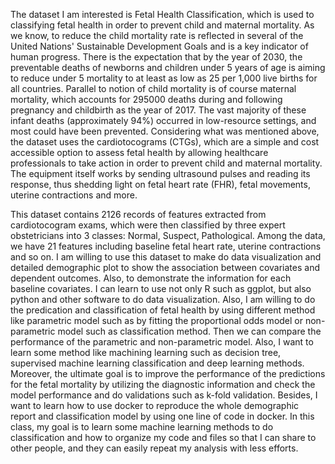 The dataset I am interested is Fetal Health Classification, which is used to classifying fetal health in order to prevent child and maternal mortality. As we know, to reduce the child mortality rate is reflected in several of the United Nations' Sustainable Development Goals and is a key indicator of human progress. There is the expectation that by the year of 2030, the preventable deaths of newborns and children under 5 years of age is aiming to reduce under 5 mortality to at least as low as 25 per 1,000 live births for all countries. Parallel to notion of child mortality is of course maternal mortality, which accounts for 295000 deaths during and following pregnancy and childbirth as the year of 2017. The vast majority of these infant deaths (approximately 94%) occurred in low-resource settings, and most could have been prevented. Considering what was mentioned above, the dataset uses the cardiotocograms (CTGs), which are a simple and cost accessible option to assess fetal health by allowing healthcare professionals to take action in order to prevent child and maternal mortality. The equipment itself works by sending ultrasound pulses and reading its response, thus shedding light on fetal heart rate (FHR), fetal movements, uterine contractions and more.

This dataset contains 2126 records of features extracted from cardiotocogram exams, which were then classified by three expert obstetricians into 3 classes: Normal, Suspect, Pathological. Among the data, we have 21 features including baseline fetal heart rate, uterine contractions and so on. I am willing to use this dataset to make do data visualization and detailed demographic plot to show the association between covariates and dependent outcomes.  Also, to demonstrate the information for each baseline covariates.  I can learn to use not only R such as ggplot, but also python and other software to do data visualization. Also, I am willing to do the predication and classification of fetal health by using different method like parametric model such as by fitting the proportional odds model or non-parametric model such as classification method. Then we can compare the performance of the parametric and non-parametric model. Also, I want to learn some method like machining learning such as decision tree, supervised machine learning classification and deep learning methods. Moreover, the ultimate goal is to improve the performance of the predictions for the fetal mortality by utilizing the diagnostic information and check the model performance and do validations such as k-fold validation. Besides, I want to learn how to use docker to reproduce the whole demographic report and classification model by using one line of code in docker. In this class, my goal is to learn some machine learning methods to do classification and how to organize my code and files so that I can share to other people, and they can easily repeat my analysis with less efforts. 


